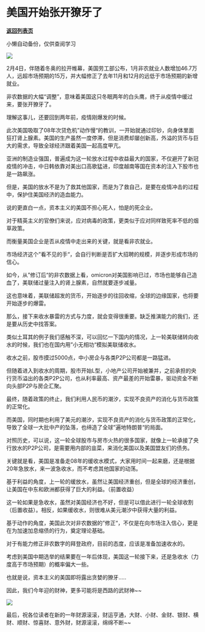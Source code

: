 # 美国开始张开獠牙了

[**返回列表页**](/gzh/政事堂2019)

小懒自动备份，仅供查阅学习

![](https://mmbiz.qpic.cn/mmbiz_jpg/rxhS23yu8cO80Oh4vrDtUFnXxibmF4T75icVQ4wCS6Y1F6KOys8V58ZlXXGcgyPPZYrFdd2AuWpdXeC8iaZ6Y7xUQ/640?wx_fmt=jpeg)

  

2月4日，伴随着冬奥的拉开帷幕，美国劳工部公布，1月非农就业人数增加46.7万人，远超市场预期的15万，并大幅修正了去年11月和12月的远低于市场预期的新增就业。

  

非农数据的大幅“调整”，意味着美国这只冬眠两年的白头鹰，终于从疫情中缓过来，要张开獠牙了。  

  

理解这事儿，还要回到两年前，疫情刚爆发的时候。

  

此次美国吸取了08年次贷危机”动作慢“的教训，一开始就通过印钞，向身体里面狂打肾上腺素。美国的生产虽然一度停滞，但是消费却屡创新高，外溢的货币与巨大的需求，导致全球经济跟着美国一起高度甲亢。  

  

亚洲的制造业强国，普遍成为这一轮放水过程中收益最大的国家，不仅避开了新冠疫情的冲击，中日韩依靠对美出口高歌猛进，印度越南等国在资本的注入下股市也是一路飙涨。  

  

但是，美国的放水不是为了救其他国家，而是为了救自己，是要在疫情冲击的过程中，保护住美国经济的造血能力。  

  

说的更直白一点，资本主义的美国不担心死人，怕是的死企业。

  

对于精英主义的官僚们来说，应对病毒的政策，更类似于应对同样致死率不低的烟草政策。

而衡量美国企业是否从疫情中走出来的关键，就是看非农就业。

  

市场经济这个”看不见的手“，会自行判断是否扩大招聘的规模，并逐步形成市场的信心。  

  

如今，从”修订后“的非农数据上看，omicron对美国影响已过，市场也能够自己造血了，美联储过量注入的肾上腺素，自然就要逐步减量。

  

这也意味着，美联储超发的货币，开始逐步的往回收缩，全球的边缘国家，也将要开始逐步的爆雷。  

  

那么，接下来收水暴雷的方式与力度，就会变得很重要。缺乏推演能力的我们，还是要从历史中找答案。  

  

类似土耳其的例子我们感触不深，可以回忆一下国内的情况，上一轮美联储转向收水的时候，我们也在国内用”小无相功“模拟美联储收水。

  

收水之前，股市摸过5000点，中小房企与各类P2P公司都是一路猛进。

  

但随着进入到收水的周期，股市开始L型，小地产公司开始被兼并，之前承担的央行货币溢出的各类P2P公司，也从利率最高、资产最差的开始雷暴，驱动资金不断向头部P2P与房企汇聚。

  

最终，随着政策的终止，我们利用人民币的潮汐，实现不良资产的消化与货币政策的正常化。

  

而美国，同时期也利用了美元的潮汐，实现不良资产的消化与货币政策的正常化，导致了全球一大批中产的坠落，也缔造了全球”遍地特朗普“的局面。

  

对照历史，可以说，这一轮全球股市与房市火热的很多国家，就像上一轮承接了央行放水的P2P公司，是需要用内部的韭菜，来消化美国以及美国盟友们的债务。

  

关键就是看，美国是准备走08年的缓收水模式，大家用时间一起来磨，还是根据20年急放水，来一波急收水，而不考虑其他国家的动荡。

  

基于利益的角度，上一轮的缓放水，虽然让美国经济重创，但是全球的经济重创，让美国在中东和欧洲都获得了巨大的利益。（前置收益）

  

这一轮如果是急收水，虽然对美国经济也不好，但是可以借此进行一轮全球收割（后置收益）。相反，如果缓收水，则很难从美元潮汐中获得大量的利益。

  

基于动作的角度，美国此次对非农数据的”修正“，不仅是在向市场注入信心，更是在为加速加息缩债的行为，奠定理论基础。

  

对于有能力修正非农数字的拜登政府，目前的态度，应该是准备加速收水的。

  

考虑到美国中期选举的结果要在一年后体现，美国这一轮接下来，还是急收水（力度高于市场预期）的概率偏大一些。

  

也就是说，资本主义的美国即将露出贪婪的獠牙.....

  

因此，我们今年迎的财神，更多可能将是西路的武财神~~

  

![](https://mmbiz.qpic.cn/mmbiz_jpg/rxhS23yu8cO80Oh4vrDtUFnXxibmF4T75Dl4mINicj0ZgkZSpCiasykGSnib5wTdxo3IRo2LkeEJ2hWazLia4DFuYlQ/640?wx_fmt=jpeg)

  

最后，祝各位读者在新的一年财源滚滚，财运亨通，大财、小财、金财、银财、横财、顺财、惊喜财、意外财，财源滚滚，绵绵不断~~

  

